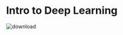 # Intro to Deep Learning
![download](https://github.com/user-attachments/assets/4ac3cef2-3bb5-4bec-a2ec-944922e8eeab)
